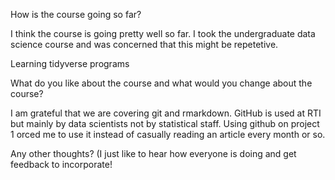 How is the course going so far?  

I think the course is going pretty well so far. I took the undergraduate data science course and was concerned that this might be repetetive. 

Learning tidyverse programs

What do you like about the course and what would you change about the course?

I am grateful that we are covering git and rmarkdown. GitHub is used at RTI but mainly by data scientists not by statistical staff. 
Using github on project 1  orced me to use it instead of casually reading an article every month or so.


Any other thoughts?  (I just like to hear how everyone is doing and get feedback to incorporate!
